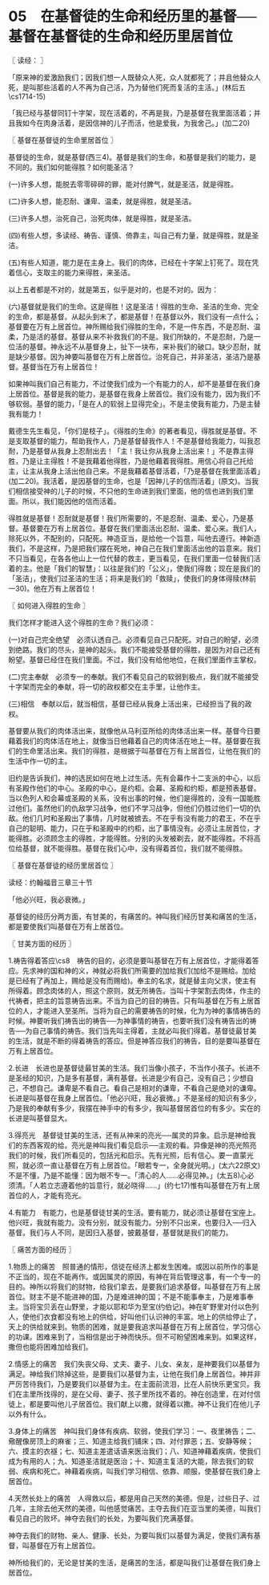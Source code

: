 # 05　在基督徒的生命和经历里的基督──基督在基督徒的生命和经历里居首位



〖 读经： 〗

「原来神的爱激励我们；因我们想一人既替众人死，众人就都死了；并且他替众人死，是叫那些活着的人不再为自己活，乃为替他们死而复活的主活。」(林后五\cs1714-15)

「我已经与基督同钉十字架，现在活着的，不再是我，乃是基督在我里面活着；并且我如今在肉身活着，是因信神的儿子而活，他是爱我，为我舍己。」(加二20)



〖 基督在基督徒的生命里居首位 〗

基督徒的生命，就是基督(西三4)。基督是我们的生命，和基督是我们的能力，是不同的。我们如何能得胜？如何能圣洁？

(一)许多人想，能脱去零零碎碎的罪，能对付脾气，就是圣洁，就是得胜。

(二)许多人想，能忍耐、谦卑、温柔，就是得胜，就是圣洁。

(三)许多人想，治死自己，治死肉体，就是得胜，就是圣洁。

(四)有些人想，多读经、祷告、谨慎、倚靠主，叫自己有力量，就是得胜，就是圣洁。

(五)有些人知道，能力是在主身上。我们的肉体，已经在十字架上钉死了。现在凭着信心，支取主的能力来得胜，来圣洁。

以上五者都是不对的，就是第五，似乎是对的，也是不对的。因为：

(六)基督就是我们的生命。这是得胜！这是圣洁！得胜的生命、圣洁的生命、完全的生命，都是基督。从起头到末了，都是基督！在基督以外，我们没有一点什么；基督要在万有上居首位。神所赐给我们得胜的生命，不是一件东西，不是忍耐、温柔，乃是活的基督。基督从来不补救我们的不是。我们所缺的，不是忍耐，乃是一位活的基督。神永远不从基督身上，扯下一块布，来补我们的破口。缺少忍耐，就是缺少基督。因为神要叫基督在万有上居首位。治死自己，并非圣洁，圣洁乃是基督。基督当在万有上居首位！

如果神叫我们自己有能力，不过使我们成为一个有能力的人，却不是基督在我们身上居首位。基督是我的能力，是基督在我身上居首位。我们没有能力，因为我们不够软弱。基督的能力，「是在人的软弱上显得完全」。不是主使我有能力，乃是主替我有能力！

戴德生先生看见，「你们是枝子」。《得胜的生命》的著者看见，得胜就是基督。不是支取基督的能力，帮助我作人，乃是基督替我作人！不是基督给我能力，叫我忍耐，乃是基督从我身上忍耐出去！「主！我让你从我身上活出来！」不是靠主得胜，乃是让主得胜！不是我藉着他得胜，乃是他藉着我得胜。用信心将自己托给主，让主从我身上活出他自己来。不是我藉着基督活着，「乃是基督在我里面活着」(加二20)。我活着，是因基督的生命，也是「因神儿子的信而活着」(原文)。当我们相信接受神的儿子的时候，不只他的生命进到我们里面，他的信也进到我们里面。所以，我们能因他的信而活着。

得胜就是基督！忍耐就是基督！我们所需要的，不是忍耐、温柔、爱心，乃是基督。基督要在万有上居首位。基督在我们里面活出忍耐、温柔、爱心来。我们人，除死以外，不配别的，只配死。神造亚当，是给他一个旨意，叫他去遵行。神新造我们，不是这样，乃是把我们摆在死地，神自己在我们里面活出他的旨意来。我们不只当看见，在各各他山上一位代替的救主，更当看见，在我们里面一位替我们活着的主。他是「我们的智慧」：以往是我们的「公义」，使我们得救；现在是我们的「圣洁」，使我们过圣洁的生活；将来是我们的「救赎」，使我们的身体得赎(林前一30)。他在万有上居首位！



〖 如何进入得胜的生命 〗

我们怎样才能进入这个得胜的生命？我们必须：

(一)对自己完全绝望　必须认透自己。必须看见自己只配死。对自己的盼望，必须到绝路。我们的尽头，是神的起头。我们不能接受基督的得胜，是因为对自己还有盼望。基督已经住在我们里面。不过，我们没有给他地位，在我们里面作主掌权。

(二)完主奉献　必须专一的奉献。我们不看见自己的软弱到极点，我们就不能接受十字架而完全的奉献，将一切的政权都交在主手里，让他作主。

(三)相信　奉献以后，就当相信，基督已经从我身上活出来，已经担当了我的政权。

基督要从我们的肉体活出来，就像他从马利亚所给的肉体活出来一样。基督今日要藉着我们的肉体活在地上，就像当日他藉着自己的肉体活在地上一样。基督要在我们的生命里活出来。我们的得胜，是根据于叫基督在万有上居首位，让他在我们的生活中作一切的主。

旧约是告诉我们，神的选民如何在地上过生活。先有会幕作十二支派的中心，以后有圣殿作他们的中心。圣殿的中心，是约柜。会幕、圣殿和约柜，都是预表基督。当以色列人和会幕或圣殿的关系，没有出事的时候，他们是得胜的，没有一国能胜过他们。虽然他们的仇敌学习战争，他们不学习战争，但他们仍胜过他们一切的仇敌。他们几时和圣殿出了事情，几时就被掳去。不在乎有没有能力的君王，不在乎自己的聪明、能力，只在乎和圣殿中的约柜，出了事情没有。必须让主居首位，才能得胜。必须顾念主的得胜，才能得胜。分别的头发被剃去，就不能得胜。不将高位给基督，就不能得胜。基督在我们心中，没有得着首位，我们就不能得胜。



〖 基督在基督徒的经历里居首位 〗

读经：约翰福音三章三十节

「他必兴旺，我必衰微。」

基督徒的经历分两方面，有甘美的，有痛苦的。神叫我们经历甘美和痛苦的生活，都是要使我们叫基督在万有上居首位。



〖 甘美方面的经历 〗

1.祷告得着答应\cs8　祷告的目的，必须是要叫基督在万有上居首位，才能得着答应。先求神的国和神的义，神就必将我们所需要的加给我们(加给不是赐给。加给是已经有了再加上，赐给是没有而赐给)。奉主的名求，就是替主向父求，使主有所得着。顾念肉体的人，照这个原则，就无所祷告。当叫十字架割去肉体，作主的代祷者，把主的旨意祷告出来。不当为自己的目的祷告。只有叫基督在万有上居首位的人，才能进入至圣所。当将为自己的需要祷告的时候，化为为神的事情祷告的时候。神要听我们祷告出的祷告──为神事情的祷告，也要听我们没有祷告出的祷告──为自己事情的祷告。我们当先叫主得着，主就必叫我们得着。基督徒最甘美的生活，就是不断的得着祷告的答应。但是神答应我们的祷告，目的是要叫基督在万有上居首位。

2.长进　长进也是基督徒最甘美的生活。我们当像小孩子，不当作小孩子。长进不是圣经的知识，乃是多有基督，满有基督。长进是少有自己，没有自己；少想自己，不想自己。谦卑是不看自己。看自己是相对的谦卑，不看自己是绝对的谦卑。长进是叫基督在我身上居首位。「他必兴旺，我必衰微。」不是圣经的知识有多少，乃是我的奉献有多少，我摆在神手中的有多少，我叫基督居首位的有多少。实在的长进是叫基督显大。

3.得亮光　基督徒甘美的生活，还有从神来的亮光──属灵的异象。启示是神给我们的东西客观的给。亮光是神叫我们看见启示──主观的看。异像是神的亮光照亮我们的时候，我们所看见的，包括光和启示。先有光照，后有信心。要一直蒙光照，就必须一直让基督在万有上居首位。「眼若专一，全身就光明。」(太六22原文)不是不懂，乃是不能懂：因为眼不专一。「清心的人……必得见神。」(太五8)心必须清。「人若立志遵着他的旨意行，就必晓得……」(约七17)惟有叫基督在万有上居首位的人，才能有亮光。

4.有能力　有能力，也是基督徒甘美的生活。要有能力，就必须让基督在宝座上。他兴旺，我就有能力。没有分别，就没有能力。分别不只出来，也要归入──归入基督。我们与人不同，是因归入基督，披戴基督，基督就是我们的能力。



〖 痛苦方面的经历 〗

1.物质上的痛苦　照普通的情形，信徒在经济上都发生困难。或因以前所作的事是不正当的，现在不能再作。或因属灵的原因，有神在背后管理这事，有一个专一的目的。神所以将我们的财物，给我们拿去，是要我们追求基督，叫基督在万有上居首位。财主不是不能进神的国，乃是难进神的国；不是不能事奉主，乃是难事奉主。当将宝贝丢在山野里，才能以耶和华为至宝(约伯记)。神在旷野里对付以色列人，使他们衣食都没有地上的供给，好叫他们认识神的丰富。地上的供给停止了，天上的供给就来到。物质的困难，就是要我追求叫基督在万有上居首位，学习信心的功课。困难来到了，当相信是出于神而快乐。但不可盼望困难来到。如果这样，撒但也能将困难加给我们。

2.情感上的痛苦　我们失丧父母、丈夫、妻子、儿女、亲友，是神要我们以基督为满足。神给我们除掉这些，是要我们以基督为主，让他在我们身上居首位。神并非严厉苦待我们，乃是要我们以基督为主。在主面前流泪，比在人前快乐更宝贝。我们在主里所找得的，是在父母、妻子、孩子里所找不着的。神在创造里，在对付信徒上，都是要叫他儿子居首位。我们献上以撒，就得着以撒。神不让我们在他儿子以外有什么。

3.身体上的痛苦　神叫我们身体有疾病、软弱，使我们学习：一、夜里祷告；二、儆醒像房顶上的麻雀；三、知道主给我们铺床；四、对付罪恶；五、安静等候；六、摸主的衣襚；七、知道主差遣话语来医治我们；八、知道神藉着疾病，使我们成为有用的人；九、知道圣洁就是医治；十、知道主复活的大能，除去我们的软弱、疾病和死亡。神藉着疾病，叫我们学习相信、依靠、顺服，使基督在我们身上居首位。

4.天然长处上的痛苦　人得救以后，都是用自己天然的美德。但是，过些日子、过几年，主除去他天然的美德，叫他感觉痛苦。主夺去我们在亚当里的美德，叫我们看见自己的败坏。神夺去我们的长处，为要叫我们充满基督。

神夺去我们的财物、亲人、健康、长处，为要叫我们以基督为满足，使我们满有基督，叫基督在万有上居首位。

神所给我们的，无论是甘美的生活，是痛苦的生活，都是叫我们让基督在我们身上居首位。

